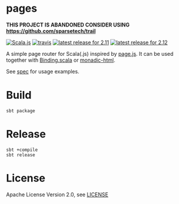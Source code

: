 pages
=====

**THIS PROJECT IS ABANDONED CONSIDER USING https://github.com/sparsetech/trail**

[![Scala.js](https://img.shields.io/badge/scala.js-0.6.23%2B-blue.svg)](https://www.scala-js.org)
[![travis](https://travis-ci.org/flowtick/pages.svg?branch=master)](https://travis-ci.org/flowtick/pages)
[![latest release for 2.11](https://img.shields.io/maven-central/v/com.flowtick/pages_sjs0.6_2.11.svg?label=scala+2.11)](http://mvnrepository.com/artifact/com.flowtick/pages_2.11)
[![latest release for 2.12](https://img.shields.io/maven-central/v/com.flowtick/pages_sjs0.6_2.12.svg?label=scala+2.12)](http://mvnrepository.com/artifact/com.flowtick/pages_2.12)

A simple page router for Scala(.js) inspired by [page.js](https://visionmedia.github.io/page.js). 
It can be used together with [Binding.scala](https://github.com/ThoughtWorksInc/Binding.scala) or [monadic-html](https://github.com/OlivierBlanvillain/monadic-html).

See [spec](shared/src/test/scala/pages/PageSpec.scala) for usage examples.

Build
=====

    sbt package

Release
=======

    sbt +compile
    sbt release

License
=======

Apache License Version 2.0, see [LICENSE](LICENSE)
